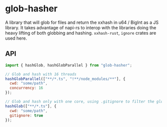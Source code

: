 # glob-hasher

A library that will glob for files and return the xxhash in u64 / BigInt as a JS library. It takes advantage of napi-rs to interop with the libraries doing the heavy lifting of both globbing and hashing. `xxhash-rust`, `ignore` crates are used here.

## API

```js
import { hashGlob, hashGlobParallel } from "glob-hasher";

// Glob and hash with 16 threads
hashGlobParallel(["**/*.ts", "!**/node_modules/**"], {
  cwd: "some/path",
  concurrency: 16
});

// Glob and hash only with one core, using .gitignore to filter the glob
hashGlob(["**/*.ts"], {
  cwd: "some/path",
  gitignore: true
});
```
